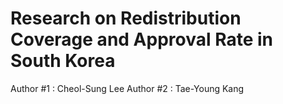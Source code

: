 # Research on Redistribution Coverage and Approval Rate in South Korea

Author #1 : Cheol-Sung Lee
Author #2 : Tae-Young Kang

